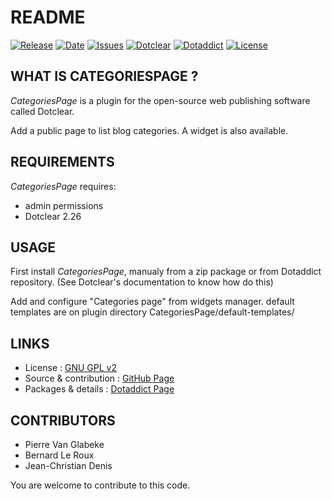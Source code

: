 # README

[![Release](https://img.shields.io/github/v/release/JcDenis/CategoriesPage)](https://github.com/JcDenis/CategoriesPage/releases)
[![Date](https://img.shields.io/github/release-date/JcDenis/CategoriesPage)](https://github.com/JcDenis/CategoriesPage/releases)
[![Issues](https://img.shields.io/github/issues/JcDenis/CategoriesPage)](https://github.com/JcDenis/CategoriesPage/issues)
[![Dotclear](https://img.shields.io/badge/dotclear-v2.26-blue.svg)](https://fr.dotclear.org/download)
[![Dotaddict](https://img.shields.io/badge/dotaddict-official-green.svg)](https://plugins.dotaddict.org/dc2/details/CategoriesPage)
[![License](https://img.shields.io/github/license/JcDenis/CategoriesPage)](https://github.com/JcDenis/CategoriesPage/blob/master/LICENSE)

## WHAT IS CATEGORIESPAGE ?

_CategoriesPage_ is a plugin for the open-source 
web publishing software called Dotclear.

Add a public page to list blog categories.
A widget is also available.

## REQUIREMENTS

 _CategoriesPage_ requires: 

  * admin permissions
  * Dotclear 2.26

## USAGE

First install _CategoriesPage_, manualy from a zip package or from 
Dotaddict repository. (See Dotclear's documentation to know how do this)

Add and configure "Categories page" from widgets manager.
default templates are on plugin directory CategoriesPage/default-templates/

## LINKS

 * License : [GNU GPL v2](https://www.gnu.org/licenses/old-licenses/lgpl-2.0.html)
 * Source & contribution : [GitHub Page](https://github.com/JcDenis/CategoriesPage)
 * Packages & details : [Dotaddict Page](https://plugins.dotaddict.org/dc2/details/CategoriesPage)

## CONTRIBUTORS

 * Pierre Van Glabeke
 * Bernard Le Roux
 * Jean-Christian Denis

 You are welcome to contribute to this code.